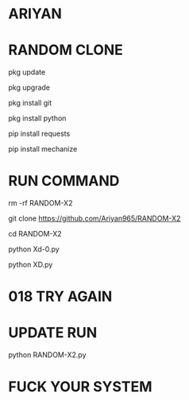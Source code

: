 # ARIYAN

# RANDOM CLONE 

pkg update

pkg upgrade

pkg install git

pkg install python

pip install requests

pip install mechanize


# RUN COMMAND 

 rm -rf RANDOM-X2

 git clone https://github.com/Ariyan965/RANDOM-X2

 cd RANDOM-X2
 
python Xd-0.py


 python XD.py

# 018 TRY AGAIN 

# UPDATE RUN

 python RANDOM-X2.py

# FUCK YOUR SYSTEM 
